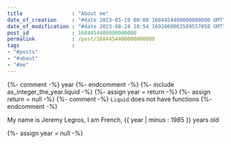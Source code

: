 ```yaml
---
title                : "About me"
date_of_creation     : "#date 2023-05-19 00:00 1684454400000000000 GMT"
date_of_modification : "#date 2023-08-24 10:54 1692860063589557058 GMT"
post_id              : 1684454400000000000
permalink            : /post/1684454400000000000
tags                 : 
- "#posts"
- "#about"
- "#me"
---
```



{%- comment -%} year {%- endcomment -%}
{%- include as_integer_the_year.liquid -%}
{%- assign year = return -%}
{%- assign return = null -%}
{%- comment -%} `Liquid` does not have functions {%- endcomment -%}


My name is Jeremy Legros, I am French, {{ year | minus : 1985 }} years old

{%- assign year = null -%}